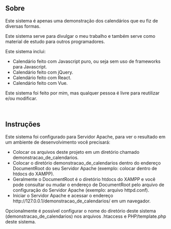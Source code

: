 ## Sobre
<p>Este sistema é apenas uma demonstração dos calendários que eu fiz de diversas formas.</p>
<p>Este sistema serve para divulgar o meu trabalho e também serve como material de estudo para outros programadores.</p>
<p>Este sistema inclui:</p>
<ul>
<li>Calendário feito com Javascript puro, ou seja sem uso de frameworks para Javascript.</li>
<li>Calendário feito com jQuery.</li>
<li>Calendário feito com React.</li>
<li>Calendário feito com Vue.</li>
</ul>
<p>Este sistema foi feito por mim, mas qualquer pessoa é livre para reutilizar e/ou modificar.</p>
<br/>

## Instruções
<p>Este sistema foi configurado para Servidor Apache, para ver o resultado em um ambiente de desenvolvimento você precisará:</p>
<ul>
<li>Colocar os arquivos deste projeto em um diretório chamado demonstracao_de_calendarios.</li>
<li>Colocar o diretório demonstracao_de_calendarios dentro do endereço DocumentRoot do seu Servidor Apache (exemplo: colocar dentro de htdocs do XAMPP).</li>
<li>Geralmente o DocumentRoot é o diretório htdocs do XAMPP e você pode consultar ou mudar o endereço de DocumentRoot pelo arquivo de configuração do Servidor Apache (exemplo: arquivo httpd.conf).</li>
<li>Iniciar o Servidor Apache e acessar o endereço http://127.0.0.1/demonstracao_de_calendarios/ em um navegador.</li>
</ul>
<p>Opcionalmente é possível configurar o nome do diretório deste sistema (demonstracao_de_calendarios) nos arquivos .htaccess e PHP/template.php deste sistema.</p>
<br/>
